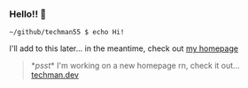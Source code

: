 ### Hello!! 👋

`~/github/techman55 $ echo Hi!`

I'll add to this later... in the meantime, check out [my homepage](https://jackhubbard.com)



> \**psst*\* I'm working on a new homepage rn, check it out... [techman.dev](https://techman.dev)
